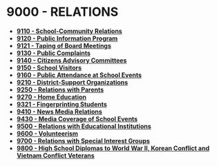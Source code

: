 9000 - RELATIONS
================

-   **[9110 - School-Community Relations](po9110.htm)**
-   **[9120 - Public Information Program](po9120.htm)**
-   **[9121 - Taping of Board Meetings](po9121.htm)**
-   **[9130 - Public Complaints](po9130.htm)**
-   **[9140 - Citizens Advisory Committees](po9140.htm)**
-   **[9150 - School Visitors](po9150.htm)**
-   **[9160 - Public Attendance at School Events](po9160.htm)**
-   **[9210 - District-Support Organizations](po9210.htm)**
-   **[9250 - Relations with Parents](po9250.htm)**
-   **[9270 - Home Education](po9270.htm)**
-   **[9321 - Fingerprinting Students](po9321.htm)**
-   **[9410 - News Media Relations](po9410.htm)**
-   **[9430 - Media Coverage of School Events](po9430.htm)**
-   **[9500 - Relations with Educational Institutions](po9500.htm)**
-   **[9600 - Volunteerism](po9600.htm)**
-   **[9700 - Relations with Special Interest Groups](po9700.htm)**
-   **[9800 - High School Diplomas to World War II, Korean Conflict and
    Vietnam Conflict Veterans](po9800.htm)**

